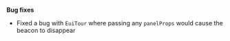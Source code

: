 **Bug fixes**

- Fixed a bug with `EuiTour` where passing any `panelProps` would cause the beacon to disappear
